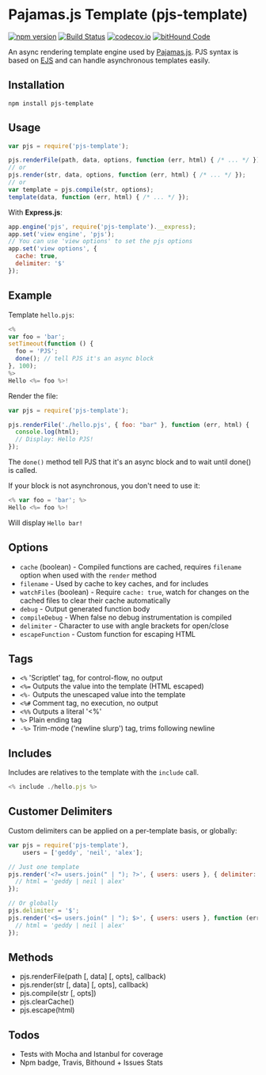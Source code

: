 # Pajamas.js Template (pjs-template)

[![npm version](https://badge.fury.io/js/pjs-template.svg)](https://badge.fury.io/js/pjs-template) [![Build Status](https://travis-ci.org/Atinux/pjs-template.svg?branch=master)](https://travis-ci.org/Atinux/pjs-template) [![codecov.io](https://codecov.io/github/Atinux/pjs-template/coverage.svg?branch=master)](https://codecov.io/github/Atinux/pjs-template?branch=master) [![bitHound Code](https://www.bithound.io/github/Atinux/pjs-template/badges/code.svg)](https://www.bithound.io/github/Atinux/pjs-template)

An async rendering template engine used by [Pajamas.js](https://github.com/Atinux/pjs).
PJS syntax is based on [EJS](https://github.com/mde/ejs) and can handle asynchronous templates easily.

## Installation

`npm install pjs-template`

## Usage

```js
var pjs = require('pjs-template');

pjs.renderFile(path, data, options, function (err, html) { /* ... */ });
// or
pjs.render(str, data, options, function (err, html) { /* ... */ });
// or
var template = pjs.compile(str, options);
template(data, function (err, html) { /* ... */ });
```

With **Express.js**:
```js
app.engine('pjs', require('pjs-template').__express);
app.set('view engine', 'pjs');
// You can use 'view options' to set the pjs options
app.set('view options', {
  cache: true,
  delimiter: '$'
});
```

## Example

Template `hello.pjs`:
```js
<%
var foo = 'bar';
setTimeout(function () {
  foo = 'PJS';
  done(); // tell PJS it's an async block
}, 100);
%>
Hello <%= foo %>!
```

Render the file:
```js
var pjs = require('pjs-template');

pjs.renderFile('./hello.pjs', { foo: "bar" }, function (err, html) {
  console.log(html);
  // Display: Hello PJS!
});
```

The `done()` method tell PJS that it's an async block and to wait until done() is called.

If your block is not asynchronous, you don't need to use it:
```js
<% var foo = 'bar'; %>
Hello <%= foo %>!
```

Will display `Hello bar!`

## Options
- `cache` (boolean) - Compiled functions are cached, requires `filename` option when used with the `render` method
- `filename` - Used by cache to key caches, and for includes
- `watchFiles` (boolean) - Require `cache: true`, watch for changes on the cached files to clear their cache automatically
- `debug` - Output generated function body
- `compileDebug` - When false no debug instrumentation is compiled
- `delimiter` - Character to use with angle brackets for open/close
- `escapeFunction` - Custom function for escaping HTML

## Tags
- `<%` 'Scriptlet' tag, for control-flow, no output
- `<%=` Outputs the value into the template (HTML escaped)
- `<%-` Outputs the unescaped value into the template
- `<%#` Comment tag, no execution, no output
- `<%%` Outputs a literal '<%'
- `%>` Plain ending tag
- `-%>` Trim-mode ('newline slurp') tag, trims following newline

## Includes

Includes are relatives to the template with the `include` call.
```js
<% include ./hello.pjs %>
```

## Customer Delimiters

Custom delimiters can be applied on a per-template basis, or globally:

```js
var pjs = require('pjs-template'),
    users = ['geddy', 'neil', 'alex'];

// Just one template
pjs.render('<?= users.join(" | "); ?>', { users: users }, { delimiter: '?' }, function (err, html) {
  // html = 'geddy | neil | alex'
});

// Or globally
pjs.delimiter = '$';
pjs.render('<$= users.join(" | "); $>', { users: users }, function (err, html) {
  // html = 'geddy | neil | alex'
});
```

## Methods
- pjs.renderFile(path [, data] [, opts], callback)
- pjs.render(str [, data] [, opts], callback)
- pjs.compile(str [, opts])
- pjs.clearCache()
- pjs.escape(html)

## Todos
- Tests with Mocha and Istanbul for coverage
- Npm badge, Travis, Bithound + Issues Stats

